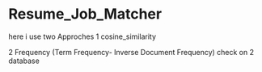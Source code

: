 # Resume_Job_Matcher
here i use two Approches 
1   cosine_similarity
  

2   Frequency (Term Frequency- Inverse Document Frequency) 
      check on 2 database 
